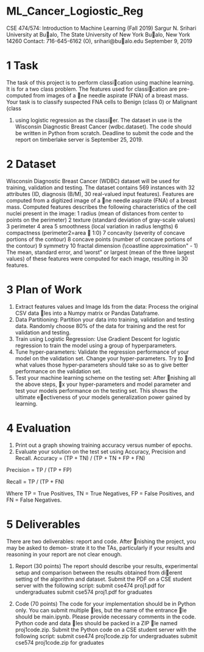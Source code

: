 # ML_Cancer_Logiostic_Reg

CSE 474/574: Introduction to Machine Learning
(Fall 2019)
Sargur N. Srihari
University at Bualo, The State University of New York
Bualo, New York 14260
Contact: 716-645-6162 (O), srihari@bualo.edu
September 9, 2019

# 1 Task
The task of this project is to perform classication using machine learning. It is for a two class problem.
The features used for classication are pre-computed from images of a ne needle aspirate (FNA) of
a breast mass. Your task is to classify suspected FNA cells to Benign (class 0) or Malignant (class
1) using logistic regression as the classier. The dataset in use is the Wisconsin Diagnostic Breast
Cancer (wdbc.dataset). The code should be written in Python from scratch. Deadline to submit the
code and the report on timberlake server is September 25, 2019.

# 2 Dataset
Wisconsin Diagnostic Breast Cancer (WDBC) dataset will be used for training, validation and testing.
The dataset contains 569 instances with 32 attributes (ID, diagnosis (B/M), 30 real-valued input
features). Features are computed from a digitized image of a ne needle aspirate (FNA) of a breast
mass. Computed features describes the following characteristics of the cell nuclei present in the image:
1 radius (mean of distances from center to points on the perimeter)
2 texture (standard deviation of gray-scale values)
3 perimeter
4 area
5 smoothness (local variation in radius lengths)
6 compactness (perimeter2=area 􀀀 1:0)
7 concavity (severity of concave portions of the contour)
8 concave points (number of concave portions of the contour)
9 symmetry
10 fractal dimension (\coastline approximation" - 1)
The mean, standard error, and \worst" or largest (mean of the three largest values) of these features
were computed for each image, resulting in 30 features.

# 3 Plan of Work
1. Extract features values and Image Ids from the data: Process the original CSV data les
into a Numpy matrix or Pandas Dataframe.
2. Data Partitioning: Partition your data into training, validation and testing data. Randomly
choose 80% of the data for training and the rest for validation and testing.
3. Train using Logistic Regression: Use Gradient Descent for logistic regression to train the
model using a group of hyperparameters.
4. Tune hyper-parameters: Validate the regression performance of your model on the validation
set. Change your hyper-parameters. Try to nd what values those hyper-parameters should take
so as to give better performance on the validation set.
5. Test your machine learning scheme on the testing set: After nishing all the above
steps, x your hyper-parameters and model parameter and test your models performance on the
testing set. This shows the ultimate eectiveness of your models generalization power gained by
learning.

# 4 Evaluation
1. Print out a graph showing training accuracy versus number of epochs.
2. Evaluate your solution on the test set using Accuracy, Precision and Recall.
Accuracy =
(TP + TN) / (TP + TN + FP + FN)

Precision =
TP / (TP + FP)

Recall =
TP / (TP + FN)

Where TP = True Positives, TN = True Negatives, FP = False Positives, and FN = False
Negatives.

# 5 Deliverables
There are two deliverables: report and code. After nishing the project, you may be asked to demon-
strate it to the TAs, particularly if your results and reasoning in your report are not clear enough.

1. Report (30 points)
The report should describe your results, experimental setup and comparison between the results
obtained from dierent setting of the algorithm and dataset. Submit the PDF on a CSE student
server with the following script:
submit cse474 proj1.pdf for undergraduates
submit cse574 proj1.pdf for graduates

2. Code (70 points)
The code for your implementation should be in Python only. You can submit multiple les, but
the name of the entrance le should be main.ipynb. Please provide necessary comments in the
code. Python code and data les should be packed in a ZIP le named proj1code.zip. Submit
the Python code on a CSE student server with the following script:
submit cse474 proj1code.zip for undergraduates
submit cse574 proj1code.zip for graduates

